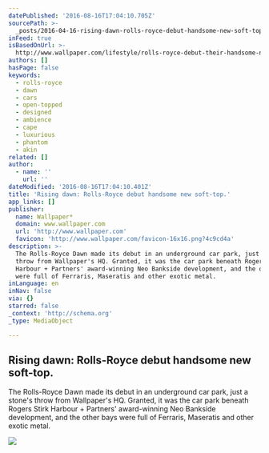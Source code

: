 ```yaml
---
datePublished: '2016-08-16T17:04:10.705Z'
sourcePath: >-
  _posts/2016-04-16-rising-dawn-rolls-royce-debut-handsome-new-soft-top-or-lifes.md
inFeed: true
isBasedOnUrl: >-
  http://www.wallpaper.com/lifestyle/rolls-royce-debut-their-handsome-new-soft-top
authors: []
hasPage: false
keywords:
  - rolls-royce
  - dawn
  - cars
  - open-topped
  - designed
  - ambience
  - cape
  - luxurious
  - phantom
  - akin
related: []
author:
  - name: ''
    url: ''
dateModified: '2016-08-16T17:04:10.401Z'
title: 'Rising dawn: Rolls-Royce debut handsome new soft-top.'
app_links: []
publisher:
  name: Wallpaper*
  domain: www.wallpaper.com
  url: 'http://www.wallpaper.com'
  favicon: 'http://www.wallpaper.com/favicon-16x16.png?4c9cd4a'
description: >-
  The Rolls-Royce Dawn made its debut in an underground car park, just a stone's
  throw from Wallpaper's HQ. Granted, it was the car park beneath Rogers Stirk
  Harbour + Partners' award-winning Neo Bankside development, and the other bays
  were full of Ferraris, Maseratis and other exotic metal.
inLanguage: en
inNav: false
via: {}
starred: false
_context: 'http://schema.org'
_type: MediaObject

---
```

<article style=""><h1>Rising dawn: Rolls-Royce debut handsome new soft-top.</h1><p>The Rolls-Royce Dawn made its debut in an underground car park, just a stone's throw from Wallpaper's HQ. Granted, it was the car park beneath Rogers Stirk Harbour + Partners' award-winning Neo Bankside development, and the other bays were full of Ferraris, Maseratis and other exotic metal.</p><img src="https://s3-us-west-2.amazonaws.com/the-grid-img/p/4e9722ec934a561a202db1ac3eff4119777420ed.jpg" /></article>